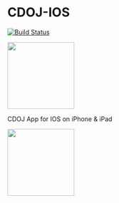 # CDOJ-IOS
[![Build Status](https://travis-ci.org/UESTC-ACM/cdoj-ios.svg?branch=master)](https://travis-ci.org/UESTC-ACM/cdoj-ios)

<a href="https://itunes.apple.com/app/cdoj/id1147018708"><img src="https://qkteam.github.io/resources/AppStoreBadge.png" width="150px"></a>

CDOJ App for IOS on iPhone & iPad

<img src="https://raw.githubusercontent.com/QKTeam/CDOJ-IOS/master/doc/AppIcon.png" width="150px">

